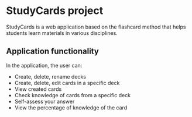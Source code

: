 # StudyCards project
StudyCards is a web application based on the flashcard method that helps students learn materials in various disciplines.

## Application functionality
In the application, the user can:

- Create, delete, rename decks
- Create, delete, edit cards in a specific deck
- View created cards
- Check knowledge of cards from a specific deck
- Self-assess your answer
- View the percentage of knowledge of the card